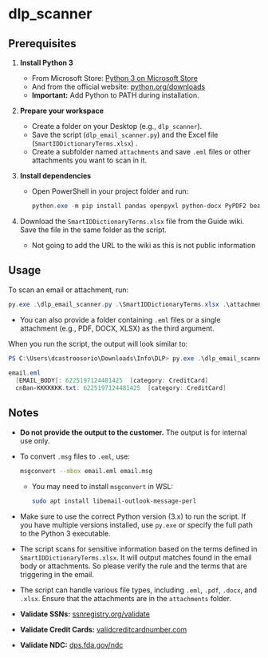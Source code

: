 # dlp_scanner

## Prerequisites

1. **Install Python 3**
   - From Microsoft Store: [Python 3 on Microsoft Store](https://apps.microsoft.com/detail/9PNRBTZXMB4Z?hl=en-us&gl=GB&ocid=pdpshare)
   - And from the official website: [python.org/downloads](https://www.python.org/downloads/)
   - **Important:** Add Python to PATH during installation.

2. **Prepare your workspace**
   - Create a folder on your Desktop (e.g., `dlp_scanner`).
   - Save the script (`dlp_email_scanner.py`) and the Excel file (`SmartIDDictionaryTerms.xlsx`) .
   - Create a subfolder named `attachments` and save `.eml` files or other attachments you want to scan in it.

3. **Install dependencies**
   - Open PowerShell in your project folder and run:

     ```powershell
     python.exe -m pip install pandas openpyxl python-docx PyPDF2 beautifulsoup4
     ```
4. Download the `SmartIDDictionaryTerms.xlsx` file from the Guide wiki. Save the file in the same folder as the script.
   - Not going to add the URL to the wiki as this is not public information

## Usage

To scan an email or attachment, run:

```powershell
py.exe .\dlp_email_scanner.py .\SmartIDDictionaryTerms.xlsx .\attachments\email.eml
```

- You can also provide a folder containing `.eml` files or a single attachment (e.g., PDF, DOCX, XLSX) as the third argument.

When you run the script, the output will look similar to:

```powershell
PS C:\Users\dcastroosorio\Downloads\Info\DLP> py.exe .\dlp_email_scanner.py .\SmartIDDictionaryTerms.xlsx .\attachments\email.eml
 
email.eml
  [EMAIL_BODY]: 6225197124481425  [category: CreditCard]
  cnBan-KKKKKKK.txt: 6225197124481425  [category: CreditCard]
```

## Notes

- **Do not provide the output to the customer.** The output is for internal use only.

- To convert `.msg` files to `.eml`, use:

  ```bash
  msgconvert --mbox email.eml email.msg
  ```
  - You may need to install `msgconvert` in WSL:
    ```bash
    sudo apt install libemail-outlook-message-perl
    ```

- Make sure to use the correct Python version (3.x) to run the script. If you have multiple versions installed, use `py.exe` or specify the full path to the Python 3 executable.
- The script scans for sensitive information based on the terms defined in `SmartIDDictionaryTerms.xlsx`. It will output matches found in the email body or attachments. So please verify the rule and the terms that are triggering in the email.
- The script can handle various file types, including `.eml`, `.pdf`, `.docx`, and `.xlsx`. Ensure that the attachments are in the `attachments` folder.
- **Validate SSNs:** [ssnregistry.org/validate](https://www.ssnregistry.org/validate/)
- **Validate Credit Cards:** [validcreditcardnumber.com](https://www.validcreditcardnumber.com/)
- **Validate NDC:** [dps.fda.gov/ndc](https://dps.fda.gov/ndc/)